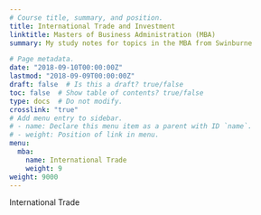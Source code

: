 ```yaml
---
# Course title, summary, and position.
title: International Trade and Investment
linktitle: Masters of Business Administration (MBA)
summary: My study notes for topics in the MBA from Swinburne

# Page metadata.
date: "2018-09-10T00:00:00Z"
lastmod: "2018-09-09T00:00:00Z"
draft: false  # Is this a draft? true/false
toc: false  # Show table of contents? true/false
type: docs  # Do not modify.
crosslink: "true"
# Add menu entry to sidebar.
# - name: Declare this menu item as a parent with ID `name`.
# - weight: Position of link in menu.
menu:
  mba:
    name: International Trade
    weight: 9
weight: 9000
---
```

International Trade
